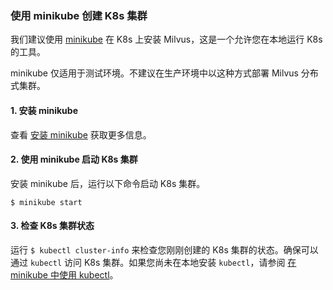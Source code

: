 ### 使用 minikube 创建 K8s 集群

我们建议使用 [minikube](https://minikube.sigs.k8s.io/docs/) 在 K8s 上安装 Milvus，这是一个允许您在本地运行 K8s 的工具。

<div class="alert note">
minikube 仅适用于测试环境。不建议在生产环境中以这种方式部署 Milvus 分布式集群。
</div>

#### 1. 安装 minikube

查看 [安装 minikube](https://minikube.sigs.k8s.io/docs/start/) 获取更多信息。

#### 2. 使用 minikube 启动 K8s 集群

安装 minikube 后，运行以下命令启动 K8s 集群。

```
$ minikube start
```

#### 3. 检查 K8s 集群状态

运行 `$ kubectl cluster-info` 来检查您刚刚创建的 K8s 集群的状态。确保可以通过 `kubectl` 访问 K8s 集群。如果您尚未在本地安装 `kubectl`，请参阅 [在 minikube 中使用 kubectl](https://minikube.sigs.k8s.io/docs/handbook/kubectl/)。